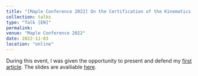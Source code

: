 ```yaml
---
title: "[Maple Conference 2022] On the Certification of the Kinematics of 3-DOF Spherical Parallel Manipulators"
collection: talks
type: "Talk [EN]"
permalink: 
venue: "Maple Conference 2022"
date: 2022-11-03
location: "online"
---
```


During this event, I was given the opportunity to present and defend my [first article](https://doi.org/10.5206/mt.v3i2.15660). The slides are availiable [here](https://github.com/alexandre-tle/alexandre-tle.github.io/blob/master/files/MC2022_presentation_orale.pdf).
